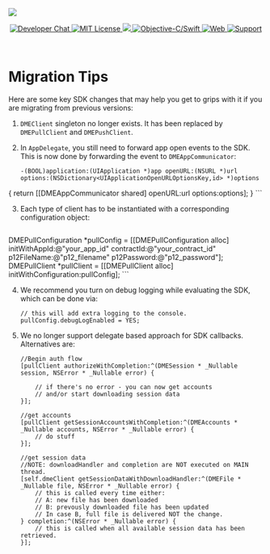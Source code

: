 ![](https://securedownloads.digi.me/partners/digime/SDKReadmeBanner.png)

<p align="center">
    <a href="https://developers.digi.me/slack/join">
        <img src="https://img.shields.io/badge/chat-slack-blueviolet.svg" alt="Developer Chat">
    </a>
    <a href="LICENSE">
        <img src="https://img.shields.io/badge/license-apache 2.0-blue.svg" alt="MIT License">
    </a>
    <a href="#">
    	<img src="https://img.shields.io/badge/build-passing-brightgreen.svg" 
    </a>
    <a href="https://swift.org">
        <img src="https://img.shields.io/badge/language-objectivec/swift-orange.svg" alt="Objective-C/Swift">
    </a>
    <a href="https://developers.digi.me">
        <img src="https://img.shields.io/badge/web-digi.me-red.svg" alt="Web">
    </a>
    <a href="https://digime.freshdesk.com/support/solutions/9000115894">
        <img src="https://img.shields.io/badge/support-freshdesk-721744.svg" alt="Support">
    </a>
</p>

<br>

# Migration Tips
Here are some key SDK changes that may help you get to grips with it if you are migrating from previous versions:

1. `DMEClient` singleton no longer exists. It has been replaced by `DMEPullClient` and `DMEPushClient`.

2. In `AppDelegate`, you still need to forward app open events to the SDK. This is now done by forwarding the event to `DMEAppCommunicator`:
 
	```objc
	-(BOOL)application:(UIApplication *)app openURL:(NSURL *)url options:(NSDictionary<UIApplicationOpenURLOptionsKey,id> *)options
{
    	return [[DMEAppCommunicator shared] openURL:url options:options];
}
	``` 

3. Each type of client has to be instantiated with a corresponding configuration object:

	```objc
DMEPullConfiguration *pullConfig = [[DMEPullConfiguration alloc] initWithAppId:@"your_app_id" contractId:@"your_contract_id" p12FileName:@"p12_filename" p12Password:@"p12_password"];
DMEPullClient *pullClient = [[DMEPullClient alloc] initWithConfiguration:pullConfig];
	```

4. We recommend you turn on debug logging while evaluating the SDK, which can be done via:

	```objc
	// this will add extra logging to the console.
	pullConfig.debugLogEnabled = YES;
	```
5. We no longer support delegate based approach for SDK callbacks. Alternatives are:

	```objc
	//Begin auth flow
	[pullClient authorizeWithCompletion:^(DMESession * _Nullable session, NSError * _Nullable error) {
        
        // if there's no error - you can now get accounts
        // and/or start downloading session data
    }];
	```
	```objc
	//get accounts
	[pullClient getSessionAccountsWithCompletion:^(DMEAccounts * _Nullable accounts, NSError * _Nullable error) {
		// do stuff
	}];
	```
	```objc
	//get session data
	//NOTE: downloadHandler and completion are NOT executed on MAIN thread.
	[self.dmeClient getSessionDataWithDownloadHandler:^(DMEFile * _Nullable file, NSError * _Nullable error) {
        // this is called every time either:
        // A: new file has been downloaded
        // B: prevously downloaded file has been updated
        // In case B, full file is delivered NOT the change.
    } completion:^(NSError * _Nullable error) {
        // this is called when all available session data has been retrieved.
    }];
	```